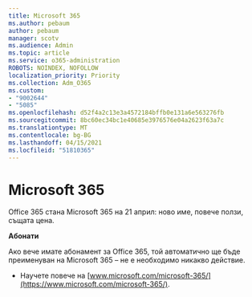 ```yaml
---
title: Microsoft 365
ms.author: pebaum
author: pebaum
manager: scotv
ms.audience: Admin
ms.topic: article
ms.service: o365-administration
ROBOTS: NOINDEX, NOFOLLOW
localization_priority: Priority
ms.collection: Adm_O365
ms.custom:
- "9002644"
- "5085"
ms.openlocfilehash: d52f4a2c13e3a4572184bffb0e131a6e563276fb
ms.sourcegitcommit: 8bc60ec34bc1e40685e3976576e04a2623f63a7c
ms.translationtype: MT
ms.contentlocale: bg-BG
ms.lasthandoff: 04/15/2021
ms.locfileid: "51810365"
---
```

# <a name="microsoft-365"></a>Microsoft 365

Office 365 стана Microsoft 365 на 21 април: ново име, повече ползи, същата цена.

**Абонати**

Ако вече имате абонамент за Office 365, той автоматично ще бъде преименуван на Microsoft 365 – не е необходимо никакво действие.

- Научете повече на [www.microsoft.com/microsoft-365/](https://www.microsoft.com/microsoft-365/).
